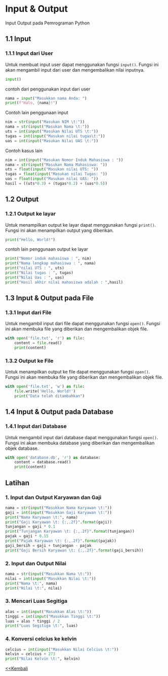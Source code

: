 <h1> Input & Output </h1>

Input Output pada Pemrograman Python

## 1.1 Input

### 1.1.1 Input dari User

Untuk membuat input user dapat menggunakan fungsi `input()`. Fungsi ini akan mengambil input dari user dan mengembalikan nilai inputnya.

```python
input()
```

contoh dari penggunakan input dari user

```python
nama = input("Masukkan nama Anda: ")
print(f"Halo, {nama}!")
```

Contoh lain penggunaan input 

```python
nim = str(input("Masukan NIM \t:"))
nama = str(input("Masukan Nama \t:"))
uts = int(input("Masukan Nilai UTS \t:"))
tugas = int(input("Masukan nilai tugas\t:"))
uas = int(input("Masukan Nilai UAS \t:"))
```

Contoh kasus lain 
```python
nim = int(input("Masukan Nomor Induk Mahasiswa : "))
nama = str(input("Masukan Nama Mahasiswa: "))
uts = float(input("Masukan nilai UTS: "))
tugas = float(input("Masukan nilai Tugas: "))
uas = float(input("Masukan nilai UAS: "))
hasil = ((uts*0.3) + (tugas*0.2) + (uas*0.5))


```

## 1.2 Output

### 1.2.1 Output ke layar

Untuk menampilkan output ke layar dapat menggunakan fungsi `print()`. Fungsi ini akan menampilkan output yang diberikan.

```python
print("Hello, World!")
```

contoh lain penggunaan output ke layar

```python
print("Nomor induk mahasiswa : ", nim)
print("Nama lengkap mahasiswa : ", nama)
print("nilai UTS : ", uts)
print("Nilai tugas : ", tugas)
print("Nilai Uas : ", uas)
print("Hasil akhir nilai mahasiswa adalah : ",hasil)
```
## 1.3 Input & Output pada File

### 1.3.1 Input dari File

Untuk mengambil input dari file dapat menggunakan fungsi `open()`. Fungsi ini akan membuka file yang diberikan dan mengembalikan objek file.

```python
with open('file.txt', 'r') as file:
    content = file.read()
    print(content)
```

### 1.3.2 Output ke File

Untuk menampilkan output ke file dapat menggunakan fungsi `open()`. Fungsi ini akan membuka file yang diberikan dan mengembalikan objek file.

```python
with open('file.txt', 'w') as file:
    file.write('Hello, World!')
    print("Data telah ditambahkan")
```

## 1.4 Input & Output pada Database

### 1.4.1 Input dari Database

Untuk mengambil input dari database dapat menggunakan fungsi `open()`. Fungsi ini akan membuka database yang diberikan dan mengembalikan objek database.

```python
with open('database.db', 'r') as database:
    content = database.read()
    print(content)
```

## Latihan
### 1. Input dan Output Karyawan dan Gaji

```python
nama = str(input("Masukkan Nama Karyawan \t:"))
gaji = int(input("Masukkan Gaji Karyawan \t:"))
print("Nama Karyawan \t:", nama)
print("Gaji Karyawan \t: {:,.2f}".format(gaji))
tunjangan = gaji * 0.1
print("Tunjangan Karyawan \t: {:,.2f}".format(tunjangan))
pajak = gaji * 0.15
print("Pajak Karyawan \t: {:,.2f}".format(pajak))
gaji_bersih = gaji + tunjangan - pajak
print("Gaji Bersih Karyawan \t: {:,.2f}".format(gaji_bersih))

```
### 2. Input dan Output Nilai
```python
nama = str(input("Masukkan Nama \t:"))
nilai = int(input("Masukkan Nilai \t:"))
print("Nama \t:", nama)
print("Nilai \t:", nilai)
```

### 3. Mencari Luas Segitiga

```python
alas = int(input("Masukkan Alas \t:"))
tinggi = int(input("Masukkan Tinggi \t:"))
luas = alas * tinggi / 2
print("Luas Segitiga \t:", luas)
```

### 4. Konversi celcius ke kelvin
```python
celcius = int(input("Masukkan Nilai Celcius \t:"))
kelvin = celcius + 273
print("Nilai Kelvin \t:", kelvin)
```

[<<Kembali](README.md)